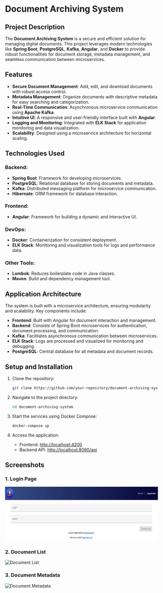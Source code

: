 # Document Archiving System

## Project Description

The **Document Archiving System** is a secure and efficient solution for managing digital documents. This project leverages modern technologies like **Spring Boot**, **PostgreSQL**, **Kafka**, **Angular**, and **Docker** to provide robust functionalities for document storage, metadata management, and seamless communication between microservices.

## Features

- **Secure Document Management**: Add, edit, and download documents with robust access control.
- **Metadata Management**: Organize documents with descriptive metadata for easy searching and categorization.
- **Real-Time Communication**: Asynchronous microservice communication using **Apache Kafka**.
- **Intuitive UI**: A responsive and user-friendly interface built with **Angular**.
- **Logging and Monitoring**: Integrated with **ELK Stack** for application monitoring and data visualization.
- **Scalability**: Designed using a microservice architecture for horizontal scaling.

## Technologies Used

### Backend:
- **Spring Boot**: Framework for developing microservices.
- **PostgreSQL**: Relational database for storing documents and metadata.
- **Kafka**: Distributed messaging platform for microservice communication.
- **Hibernate**: ORM framework for database interaction.

### Frontend:
- **Angular**: Framework for building a dynamic and interactive UI.

### DevOps:
- **Docker**: Containerization for consistent deployment.
- **ELK Stack**: Monitoring and visualization tools for logs and performance data.

### Other Tools:
- **Lombok**: Reduces boilerplate code in Java classes.
- **Maven**: Build and dependency management tool.

## Application Architecture

The system is built with a microservice architecture, ensuring modularity and scalability. Key components include:

- **Frontend**: Built with Angular for document interaction and management.
- **Backend**: Consists of Spring Boot microservices for authentication, document processing, and communication.
- **Kafka**: Facilitates asynchronous communication between microservices.
- **ELK Stack**: Logs are processed and visualized for monitoring and debugging.
- **PostgreSQL**: Central database for all metadata and document records.

## Setup and Installation

1. Clone the repository:
   ```bash
   git clone https://github.com/your-repository/document-archiving-system.git
   ```

2. Navigate to the project directory:
   ```bash
   cd document-archiving-system
   ```

3. Start the services using Docker Compose:
   ```bash
   docker-compose up
   ```

4. Access the application:
   - Frontend: [http://localhost:4200](http://localhost:4200)
   - Backend API: [http://localhost:8080/api](http://localhost:8080/api)

## Screenshots

### 1. Login Page
![Login Page](screenshots/login.png)

### 2. Document List
![Document List](screenshots/document_list.png)

### 3. Document Metadata
![Document Metadata](screenshots/metadata.png)

